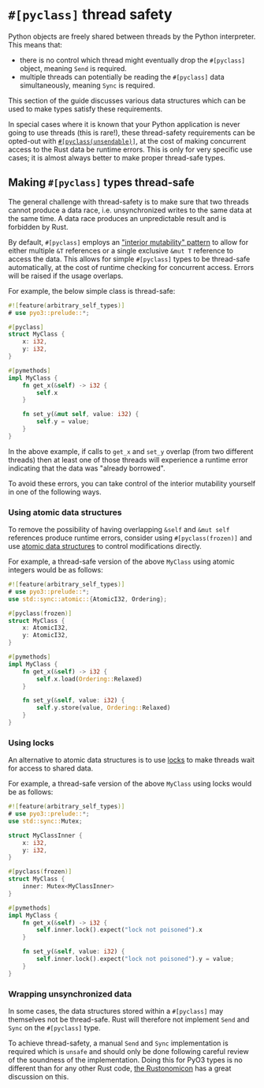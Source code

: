 # `#[pyclass]` thread safety

Python objects are freely shared between threads by the Python interpreter. This means that:
- there is no control which thread might eventually drop the `#[pyclass]` object, meaning `Send` is required.
- multiple threads can potentially be reading the `#[pyclass]` data simultaneously, meaning `Sync` is required.

This section of the guide discusses various data structures which can be used to make types satisfy these requirements.

In special cases where it is known that your Python application is never going to use threads (this is rare!), these thread-safety requirements can be opted-out with [`#[pyclass(unsendable)]`](../class.md#customizing-the-class), at the cost of making concurrent access to the Rust data be runtime errors. This is only for very specific use cases; it is almost always better to make proper thread-safe types.

## Making `#[pyclass]` types thread-safe

The general challenge with thread-safety is to make sure that two threads cannot produce a data race, i.e. unsynchronized writes to the same data at the same time. A data race produces an unpredictable result and is forbidden by Rust.

By default, `#[pyclass]` employs an ["interior mutability" pattern](../class.md#bound-and-interior-mutability) to allow for either multiple `&T` references or a single exclusive `&mut T` reference to access the data. This allows for simple `#[pyclass]` types to be thread-safe automatically, at the cost of runtime checking for concurrent access. Errors will be raised if the usage overlaps.

For example, the below simple class is thread-safe:

```rust
#![feature(arbitrary_self_types)]
# use pyo3::prelude::*;

#[pyclass]
struct MyClass {
    x: i32,
    y: i32,
}

#[pymethods]
impl MyClass {
    fn get_x(&self) -> i32 {
        self.x
    }

    fn set_y(&mut self, value: i32) {
        self.y = value;
    }
}
```

In the above example, if calls to `get_x` and `set_y` overlap (from two different threads) then at least one of those threads will experience a runtime error indicating that the data was "already borrowed".

To avoid these errors, you can take control of the interior mutability yourself in one of the following ways.

### Using atomic data structures

To remove the possibility of having overlapping `&self` and `&mut self` references produce runtime errors, consider using `#[pyclass(frozen)]` and use [atomic data structures](https://doc.rust-lang.org/std/sync/atomic/) to control modifications directly.

For example, a thread-safe version of the above `MyClass` using atomic integers would be as follows:

```rust
#![feature(arbitrary_self_types)]
# use pyo3::prelude::*;
use std::sync::atomic::{AtomicI32, Ordering};

#[pyclass(frozen)]
struct MyClass {
    x: AtomicI32,
    y: AtomicI32,
}

#[pymethods]
impl MyClass {
    fn get_x(&self) -> i32 {
        self.x.load(Ordering::Relaxed)
    }

    fn set_y(&self, value: i32) {
        self.y.store(value, Ordering::Relaxed)
    }
}
```

### Using locks

An alternative to atomic data structures is to use [locks](https://doc.rust-lang.org/std/sync/struct.Mutex.html) to make threads wait for access to shared data.

For example, a thread-safe version of the above `MyClass` using locks would be as follows:

```rust
#![feature(arbitrary_self_types)]
# use pyo3::prelude::*;
use std::sync::Mutex;

struct MyClassInner {
    x: i32,
    y: i32,
}

#[pyclass(frozen)]
struct MyClass {
    inner: Mutex<MyClassInner>
}

#[pymethods]
impl MyClass {
    fn get_x(&self) -> i32 {
        self.inner.lock().expect("lock not poisoned").x
    }

    fn set_y(&self, value: i32) {
        self.inner.lock().expect("lock not poisoned").y = value;
    }
}
```

### Wrapping unsynchronized data

In some cases, the data structures stored within a `#[pyclass]` may themselves not be thread-safe. Rust will therefore not implement `Send` and `Sync` on the `#[pyclass]` type.

To achieve thread-safety, a manual `Send` and `Sync` implementation is required which is `unsafe` and should only be done following careful review of the soundness of the implementation. Doing this for PyO3 types is no different than for any other Rust code, [the Rustonomicon](https://doc.rust-lang.org/nomicon/send-and-sync.html) has a great discussion on this.
